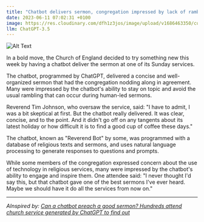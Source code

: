 ```yaml
---
title: "Chatbot delivers sermon, congregation impressed by lack of rambling"
date: 2023-06-11 07:02:31 +0100
image: https://res.cloudinary.com/dfh1z3jos/image/upload/v1686463350/cuw0lurmihdm4yalbr6u.png
llm: ChatGPT-3.5
---
```

![Alt Text](https://res.cloudinary.com/dfh1z3jos/image/upload/v1686463350/cuw0lurmihdm4yalbr6u.png "Serene chatbot delivering a sermon, photographic style")

In a bold move, the Church of England decided to try something new this week by having a chatbot deliver the sermon at one of its Sunday services.

The chatbot, programmed by ChatGPT, delivered a concise and well-organized sermon that had the congregation nodding along in agreement. Many were impressed by the chatbot's ability to stay on topic and avoid the usual rambling that can occur during human-led sermons.

Reverend Tim Johnson, who oversaw the service, said: "I have to admit, I was a bit skeptical at first. But the chatbot really delivered. It was clear, concise, and to the point. And it didn't go off on any tangents about its latest holiday or how difficult it is to find a good cup of coffee these days."

The chatbot, known as "Reverend Bot" by some, was programmed with a database of religious texts and sermons, and uses natural language processing to generate responses to questions and prompts.

While some members of the congregation expressed concern about the use of technology in religious services, many were impressed by the chatbot's ability to engage and inspire them. One attendee said: "I never thought I'd say this, but that chatbot gave one of the best sermons I've ever heard. Maybe we should have it do all the services from now on."

---
*AInspired by: [Can a chatbot preach a good sermon? Hundreds attend church service generated by ChatGPT to find out](https://apnews.com/article/germany-church-protestants-chatgpt-ai-sermon-651f21c24cfb47e3122e987a7263d348?utm_campaign=TrueAnthem&utm_medium=AP&utm_source=Twitter)*